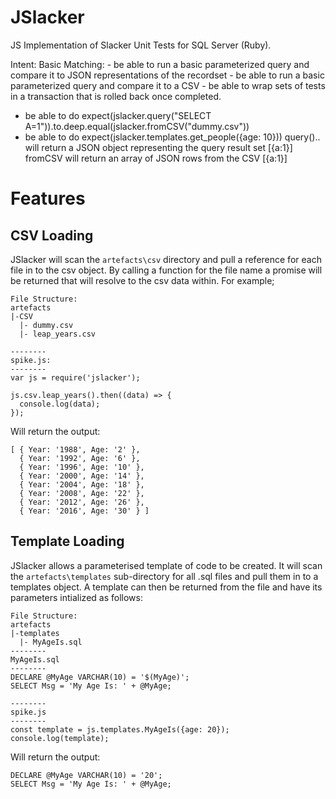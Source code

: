 # JSlacker
JS Implementation of Slacker Unit Tests for SQL Server (Ruby).


Intent:
  Basic Matching:
    - be able to run a basic parameterized query and compare it to JSON representations of the recordset
    - be able to run a basic parameterized query and compare it to a CSV
    - be able to wrap sets of tests in a transaction that is rolled back once completed.
  - be able to do expect(jslacker.query("SELECT A=1")).to.deep.equal(jslacker.fromCSV("dummy.csv"))
  - be able to do expect(jslacker.templates.get_people({age: 10}))
query().. will return a JSON object representing the query result set
[{a:1}]
fromCSV will return an array of JSON rows from the CSV
[{a:1}]

# Features
## CSV Loading
JSlacker will scan the `artefacts\csv` directory and pull a reference for each file in to the csv object. By calling a function for the file name a promise will be returned that will resolve to the csv data within. For example;

```
File Structure:
artefacts
|-CSV
  |- dummy.csv
  |- leap_years.csv

--------
spike.js:
--------
var js = require('jslacker');

js.csv.leap_years().then((data) => {
  console.log(data);
});
```
Will return the output:
```
[ { Year: '1988', Age: '2' },
  { Year: '1992', Age: '6' },
  { Year: '1996', Age: '10' },
  { Year: '2000', Age: '14' },
  { Year: '2004', Age: '18' },
  { Year: '2008', Age: '22' },
  { Year: '2012', Age: '26' },
  { Year: '2016', Age: '30' } ]
```

## Template Loading
JSlacker allows a parameterised template of code to be created. It will scan the `artefacts\templates` sub-directory for all .sql files and pull them in to a templates object. A template can then be returned from the file and have its parameters intialized as follows:

```
File Structure:
artefacts
|-templates
  |- MyAgeIs.sql
--------
MyAgeIs.sql
--------
DECLARE @MyAge VARCHAR(10) = '$(MyAge)';
SELECT Msg = 'My Age Is: ' + @MyAge;

--------
spike.js
--------
const template = js.templates.MyAgeIs({age: 20});
console.log(template);
```

Will return the output:
```
DECLARE @MyAge VARCHAR(10) = '20';
SELECT Msg = 'My Age Is: ' + @MyAge;
```

